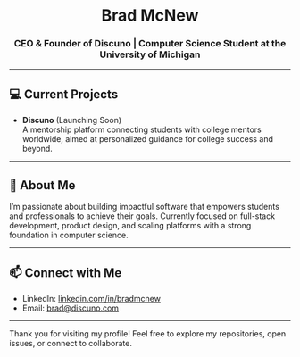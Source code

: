 <h1 align="center">Brad McNew</h1>
<h3 align="center">CEO & Founder of Discuno | Computer Science Student at the University of Michigan</h3>

---

## 💻 Current Projects

- **Discuno** (Launching Soon)  
  A mentorship platform connecting students with college mentors worldwide, aimed at personalized guidance for college success and beyond.

---

## 🎯 About Me

I’m passionate about building impactful software that empowers students and professionals to achieve their goals. Currently focused on full-stack development, product design, and scaling platforms with a strong foundation in computer science.

---

## 📫 Connect with Me

- LinkedIn: [linkedin.com/in/bradmcnew](https://linkedin.com/in/bradmcnew)
- Email: [brad@discuno.com](brad@discuno.com)

---

Thank you for visiting my profile! Feel free to explore my repositories, open issues, or connect to collaborate.
